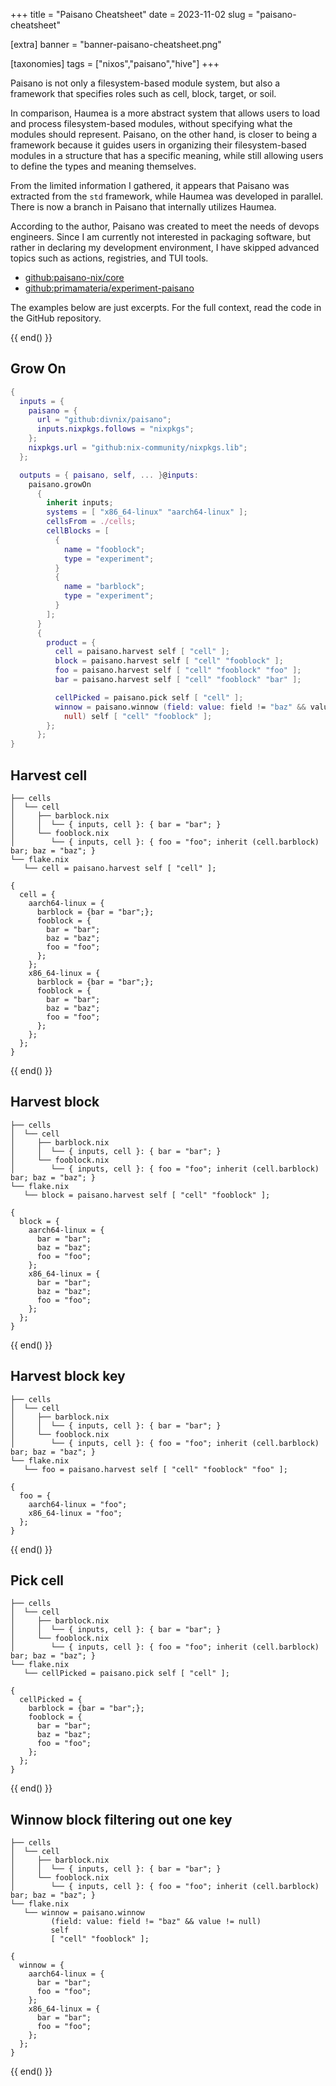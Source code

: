 +++
title = "Paisano Cheatsheet"
date = 2023-11-02
slug = "paisano-cheatsheet"

[extra]
banner = "banner-paisano-cheatsheet.png"

[taxonomies]
tags = ["nixos","paisano","hive"]
+++

Paisano is not only a filesystem-based module system, but also a framework that
specifies roles such as cell, block, target, or soil.

<!-- more -->

In comparison, Haumea is a more abstract system that allows users to load and
process filesystem-based modules, without specifying what the modules should
represent. Paisano, on the other hand, is closer to being a framework because it
guides users in organizing their filesystem-based modules in a structure that
has a specific meaning, while still allowing users to define the types and
meaning themselves.

From the limited information I gathered, it appears that Paisano was extracted
from the `std` framework, while Haumea was developed in parallel. There is now a
branch in Paisano that internally utilizes Haumea.

According to the author, Paisano was created to meet the needs of devops
engineers. Since I am currently not interested in packaging software, but rather
in declaring my development environment, I have skipped advanced topics such as
actions, registries, and TUI tools.

- [github:paisano-nix/core](https://github.com/paisano-nix/core)
- [github:primamateria/experiment-paisano](https://github.com/PrimaMateria/experiment-paisano)

The examples below are just excerpts. For the full context, read the code in the
GitHub repository.

{{ end() }}

## Grow On

```nix
{
  inputs = {
    paisano = {
      url = "github:divnix/paisano";
      inputs.nixpkgs.follows = "nixpkgs";
    };
    nixpkgs.url = "github:nix-community/nixpkgs.lib";
  };

  outputs = { paisano, self, ... }@inputs:
    paisano.growOn
      {
        inherit inputs;
        systems = [ "x86_64-linux" "aarch64-linux" ];
        cellsFrom = ./cells;
        cellBlocks = [
          {
            name = "fooblock";
            type = "experiment";
          }
          {
            name = "barblock";
            type = "experiment";
          }
        ];
      }
      {
        product = {
          cell = paisano.harvest self [ "cell" ];
          block = paisano.harvest self [ "cell" "fooblock" ];
          foo = paisano.harvest self [ "cell" "fooblock" "foo" ];
          bar = paisano.harvest self [ "cell" "fooblock" "bar" ];

          cellPicked = paisano.pick self [ "cell" ];
          winnow = paisano.winnow (field: value: field != "baz" && value !=
            null) self [ "cell" "fooblock" ];
        };
      };
}
```

## Harvest cell

```text
├── cells
│  └── cell
│     ├── barblock.nix
│     │  └── { inputs, cell }: { bar = "bar"; }
│     └── fooblock.nix
│        └── { inputs, cell }: { foo = "foo"; inherit (cell.barblock) bar; baz = "baz"; }
└── flake.nix
   └── cell = paisano.harvest self [ "cell" ];

{
  cell = {
    aarch64-linux = {
      barblock = {bar = "bar";};
      fooblock = {
        bar = "bar";
        baz = "baz";
        foo = "foo";
      };
    };
    x86_64-linux = {
      barblock = {bar = "bar";};
      fooblock = {
        bar = "bar";
        baz = "baz";
        foo = "foo";
      };
    };
  };
}
```

{{ end() }}

## Harvest block

```text
├── cells
│  └── cell
│     ├── barblock.nix
│     │  └── { inputs, cell }: { bar = "bar"; }
│     └── fooblock.nix
│        └── { inputs, cell }: { foo = "foo"; inherit (cell.barblock) bar; baz = "baz"; }
└── flake.nix
   └── block = paisano.harvest self [ "cell" "fooblock" ];

{
  block = {
    aarch64-linux = {
      bar = "bar";
      baz = "baz";
      foo = "foo";
    };
    x86_64-linux = {
      bar = "bar";
      baz = "baz";
      foo = "foo";
    };
  };
}
```

{{ end() }}

## Harvest block key

```text
├── cells
│  └── cell
│     ├── barblock.nix
│     │  └── { inputs, cell }: { bar = "bar"; }
│     └── fooblock.nix
│        └── { inputs, cell }: { foo = "foo"; inherit (cell.barblock) bar; baz = "baz"; }
└── flake.nix
   └── foo = paisano.harvest self [ "cell" "fooblock" "foo" ];

{
  foo = {
    aarch64-linux = "foo";
    x86_64-linux = "foo";
  };
}

```

{{ end() }}

## Pick cell

```text
├── cells
│  └── cell
│     ├── barblock.nix
│     │  └── { inputs, cell }: { bar = "bar"; }
│     └── fooblock.nix
│        └── { inputs, cell }: { foo = "foo"; inherit (cell.barblock) bar; baz = "baz"; }
└── flake.nix
   └── cellPicked = paisano.pick self [ "cell" ];

{
  cellPicked = {
    barblock = {bar = "bar";};
    fooblock = {
      bar = "bar";
      baz = "baz";
      foo = "foo";
    };
  };
}

```

{{ end() }}

## Winnow block filtering out one key

```text
├── cells
│  └── cell
│     ├── barblock.nix
│     │  └── { inputs, cell }: { bar = "bar"; }
│     └── fooblock.nix
│        └── { inputs, cell }: { foo = "foo"; inherit (cell.barblock) bar; baz = "baz"; }
└── flake.nix
   └── winnow = paisano.winnow
         (field: value: field != "baz" && value != null)
         self
         [ "cell" "fooblock" ];

{
  winnow = {
    aarch64-linux = {
      bar = "bar";
      foo = "foo";
    };
    x86_64-linux = {
      bar = "bar";
      foo = "foo";
    };
  };
}
```

{{ end() }}
